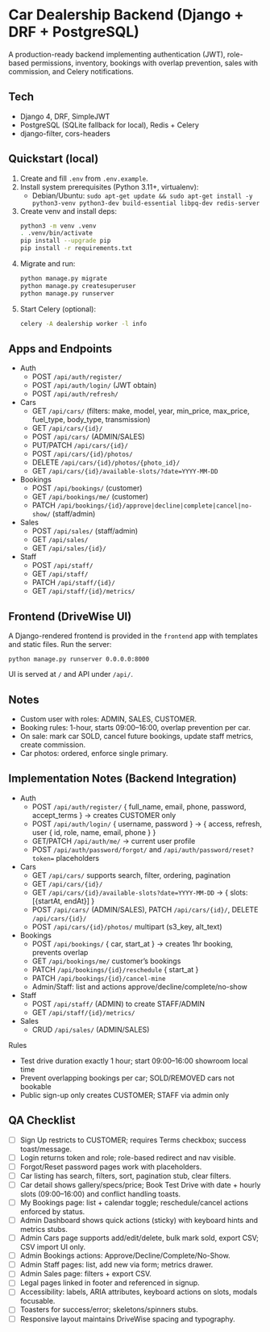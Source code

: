 # Car Dealership Backend (Django + DRF + PostgreSQL)

A production-ready backend implementing authentication (JWT), role-based permissions, inventory, bookings with overlap prevention, sales with commission, and Celery notifications.

## Tech
- Django 4, DRF, SimpleJWT
- PostgreSQL (SQLite fallback for local), Redis + Celery
- django-filter, cors-headers

## Quickstart (local)
1. Create and fill `.env` from `.env.example`.
2. Install system prerequisites (Python 3.11+, virtualenv):
   - Debian/Ubuntu: `sudo apt-get update && sudo apt-get install -y python3-venv python3-dev build-essential libpq-dev redis-server`
3. Create venv and install deps:
   ```bash
   python3 -m venv .venv
   . .venv/bin/activate
   pip install --upgrade pip
   pip install -r requirements.txt
   ```
4. Migrate and run:
   ```bash
   python manage.py migrate
   python manage.py createsuperuser
   python manage.py runserver
   ```
5. Start Celery (optional):
   ```bash
   celery -A dealership worker -l info
   ```

## Apps and Endpoints
- Auth
  - POST `/api/auth/register/`
  - POST `/api/auth/login/` (JWT obtain)
  - POST `/api/auth/refresh/`
- Cars
  - GET `/api/cars/` (filters: make, model, year, min_price, max_price, fuel_type, body_type, transmission)
  - GET `/api/cars/{id}/`
  - POST `/api/cars/` (ADMIN/SALES)
  - PUT/PATCH `/api/cars/{id}/`
  - POST `/api/cars/{id}/photos/`
  - DELETE `/api/cars/{id}/photos/{photo_id}/`
  - GET `/api/cars/{id}/available-slots/?date=YYYY-MM-DD`
- Bookings
  - POST `/api/bookings/` (customer)
  - GET `/api/bookings/me/` (customer)
  - PATCH `/api/bookings/{id}/approve|decline|complete|cancel|no-show/` (staff/admin)
- Sales
  - POST `/api/sales/` (staff/admin)
  - GET `/api/sales/`
  - GET `/api/sales/{id}/`
- Staff
  - POST `/api/staff/`
  - GET `/api/staff/`
  - PATCH `/api/staff/{id}/`
  - GET `/api/staff/{id}/metrics/`

## Frontend (DriveWise UI)

A Django-rendered frontend is provided in the `frontend` app with templates and static files. Run the server:

```
python manage.py runserver 0.0.0.0:8000
```

UI is served at `/` and API under `/api/`.

## Notes
- Custom user with roles: ADMIN, SALES, CUSTOMER.
- Booking rules: 1-hour, starts 09:00–16:00, overlap prevention per car.
- On sale: mark car SOLD, cancel future bookings, update staff metrics, create commission.
- Car photos: ordered, enforce single primary.

## Implementation Notes (Backend Integration)
- Auth
  - POST `/api/auth/register/` { full_name, email, phone, password, accept_terms } -> creates CUSTOMER only
  - POST `/api/auth/login/` { username, password } -> { access, refresh, user { id, role, name, email, phone } }
  - GET/PATCH `/api/auth/me/` -> current user profile
  - POST `/api/auth/password/forgot/` and `/api/auth/password/reset?token=` placeholders
- Cars
  - GET `/api/cars/` supports search, filter, ordering, pagination
  - GET `/api/cars/{id}/`
  - GET `/api/cars/{id}/available-slots?date=YYYY-MM-DD` -> { slots: [{startAt, endAt}] }
  - POST `/api/cars/` (ADMIN/SALES), PATCH `/api/cars/{id}/`, DELETE `/api/cars/{id}/`
  - POST `/api/cars/{id}/photos/` multipart (s3_key, alt_text)
- Bookings
  - POST `/api/bookings/` { car, start_at } -> creates 1hr booking, prevents overlap
  - GET `/api/bookings/me/` customer’s bookings
  - PATCH `/api/bookings/{id}/reschedule` { start_at }
  - PATCH `/api/bookings/{id}/cancel-mine`
  - Admin/Staff: list and actions approve/decline/complete/no-show
- Staff
  - POST `/api/staff/` (ADMIN) to create STAFF/ADMIN
  - GET `/api/staff/{id}/metrics/`
- Sales
  - CRUD `/api/sales/` (ADMIN/SALES)

Rules
- Test drive duration exactly 1 hour; start 09:00–16:00 showroom local time
- Prevent overlapping bookings per car; SOLD/REMOVED cars not bookable
- Public sign-up only creates CUSTOMER; STAFF via admin only

## QA Checklist
- [ ] Sign Up restricts to CUSTOMER; requires Terms checkbox; success toast/message.
- [ ] Login returns token and role; role-based redirect and nav visible.
- [ ] Forgot/Reset password pages work with placeholders.
- [ ] Car listing has search, filters, sort, pagination stub, clear filters.
- [ ] Car detail shows gallery/specs/price; Book Test Drive with date + hourly slots (09:00–16:00) and conflict handling toasts.
- [ ] My Bookings page: list + calendar toggle; reschedule/cancel actions enforced by status.
- [ ] Admin Dashboard shows quick actions (sticky) with keyboard hints and metrics stubs.
- [ ] Admin Cars page supports add/edit/delete, bulk mark sold, export CSV; CSV import UI only.
- [ ] Admin Bookings actions: Approve/Decline/Complete/No-Show.
- [ ] Admin Staff pages: list, add new via form; metrics drawer.
- [ ] Admin Sales page: filters + export CSV.
- [ ] Legal pages linked in footer and referenced in signup.
- [ ] Accessibility: labels, ARIA attributes, keyboard actions on slots, modals focusable.
- [ ] Toasters for success/error; skeletons/spinners stubs.
- [ ] Responsive layout maintains DriveWise spacing and typography.